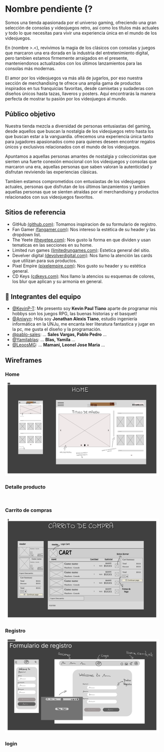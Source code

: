 
# Nombre pendiente (?

Somos una tienda apasionada por el universo gaming, ofreciendo una gran selección de consolas y videojuegos retro, así como los títulos más actuales y todo lo que necesitas para vivir una experiencia única en el mundo de los videojuegos.

En (nombre >.<), revivimos la magia de los clásicos con consolas y juegos que marcaron una era dorada en la industria del entretenimiento digital, pero tambien estamos firmemente arraigados en el presente, manteniendonos actualizados con los últimos lanzamientos para las consolas más modernas.

El amor por los videojuegos va más allá de jugarlos, por eso nuestra sección de merchandising te ofrece una amplia gama de productos inspirados en tus franquicias favoritas, desde camisetas y sudaderas con diseños únicos hasta tazas, llaveros y posters. Aquí encontrarás la manera perfecta de mostrar tu pasión por los videojuegos al mundo.

## Público objetivo

Nuestra tienda mezcla a diversidad de personas entusiastas del gaming, desde aquellos que buscan la nostalgia de los videojuegos retro hasta los que buscan estar a la vanguardia. ofrecemos una experiencia única tanto para jugadores apasionados como para quienes deseen encontrar regalos únicos y exclusivos relacionados con el mundo de los videojuegos.

Apuntamos a aquellas personas amantes de nostalgia y coleccionistas que sienten una fuerte conexión emocional con los videojuegos y consolas que marcaron una era, aquellas personas que saben valoran la autenticidad y disfrutan reviviendo las experiencias clásicas.

Tambien estamos comprometidos con entusiastas de los videojuegos actuales, personas que disfrutan de los últimos lanzamientos y tambien aquellas personas que se sienten atraídas por el merchandising y productos relacionados con sus videojuegos favoritos.

## Sitios de referencia

- GitHub [(github.com)](https://github.com/signup): Tomamos inspiracion de su formulario de registro.
- Fan Gamer [(fangamer.com)](https://www.fangamer.com/): Nos intereso la estética de su header y las dropdown list.
- The Yeete [(theyetee.com)](https://theyetee.com/): Nos gusto la forma en que dividen y usan tematicas en las secciones en su home.
- Limited run games [(limitedrungames.com)](https://limitedrungames.com/es): Estetica general del sitio.
- Develver digital [(devolverdigital.com)](https://www.devolverdigital.com/): Nos llamo la atención las cards que utilizan para sus productos.
- Pixel Empire [(pixelempire.com)](https://www.pixelempire.com/): Nos gusto su header y su estética general.
- CD Keys [(cdkeys.com)](https://www.cdkeys.com/): Nos llamo la atencios su esquemas de colores, los blur que aplican y su armonia en general.

## 🚀 Integrantes del equipo

- [@KevinP-T](https://github.com/KevinP-T): Me presento soy **Kevin Paul Tiano** aparte de programar mis hobbys son los juegos RPG, las buenas historias y el basquet!
- [@Aniwyn](https://github.com/Aniwyn): Hola soy **Jonathan Alexis Tiano**, estudio ingeniería informática en la UNJu, me encanta leer literatura fantastica y jugar en la pc, me gusta el diseño y la programación.
- [@pablo-sales](https://github.com/pablo-sales): ... **Sales Vargas, Pablo Pedro** ...
- [@Yamilablas](https://github.com/Yamilablas): ... **Blas, Yamila** ...
- [@LeoosMG](https://github.com/LeoosMG): ... **Mamani, Leonel Jose Maria** ...

## Wireframes

### Home

![Home](https://github.com/Aniwyn/DH_Grupo2_2023/blob/main/wireframes/Home.png)

### Detalle producto

![]()

### Carrito de compras

![Carrito de compras](https://github.com/Aniwyn/DH_Grupo2_2023/blob/main/wireframes/Carrito%20de%20compras.png)

### Registro

![Formulario de registro](https://github.com/Aniwyn/DH_Grupo2_2023/blob/main/wireframes/Formulario%20de%20registro.png)

### login

![]()
